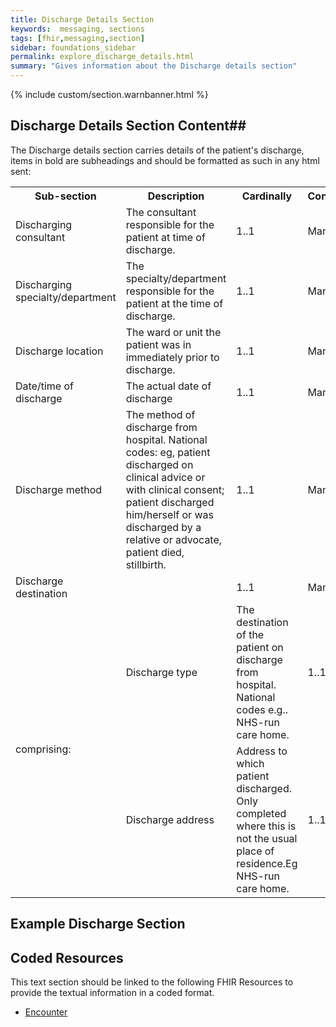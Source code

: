 ```yaml
---
title: Discharge Details Section
keywords:  messaging, sections
tags: [fhir,messaging,section]
sidebar: foundations_sidebar
permalink: explore_discharge_details.html
summary: "Gives information about the Discharge details section"
---
```


{% include custom/section.warnbanner.html %}

## Discharge Details Section Content##
The Discharge details section carries details of the patient's discharge, items in bold are subheadings and should be formatted as such in any html sent:

<table width="100%">
<tr>
<th width="25%">Sub-section</th>
<th width="45%">Description</th>
<th width="15%">Cardinally</th>
<th width="15%">Conformance</th>
</tr>
<tr>
<td>Discharging consultant</td>
<td>The consultant responsible for the patient at time of discharge.</td>
<td>1..1</td>
<td>Mandatory</td>
</tr>
<tr>
<td>Discharging specialty/department</td>
<td>The specialty/department responsible for the patient at the time of discharge.</td>
<td>1..1</td>
<td>Mandatory</td>
</tr>
<tr>
<td>Discharge location</td>
<td>The ward or unit the patient was in immediately prior to discharge.</td>
<td>1..1</td>
<td>Mandatory</td>
</tr>
<tr>
<td>Date/time of discharge</td>
<td>The actual date of discharge</td>
<td>1..1</td>
<td>Mandatory</td>
</tr>
<tr>
<td>Discharge method</td>
<td>The method of discharge from hospital. National codes:
eg, patient discharged on clinical advice or with clinical consent; patient discharged
him/herself or was discharged by a relative or advocate, patient died, stillbirth.</td>
<td>1..1</td>
<td>Mandatory</td>
</tr>
<tr>
<td>Discharge destination</td>
<td> </td>
<td>1..1</td>
<td>Mandatory</td>
</tr>
<tr>
<td rowspan="3">comprising:</td>
</tr>
<tr>
<td>Discharge type</td> 
<td>The destination of the patient on discharge from hospital. National codes e.g.. NHS-run care home.
</td>
<td>1..1</td>
<td>Mandatory</td>
</tr>
<tr>
<td>Discharge address</td> 
<td>Address to which patient discharged. Only completed where this is not the usual
place of residence.Eg NHS-run care home.</td>
<td>1..1</td>
<td>Mandatory</td>
</td>
</tr>
</table>

</table>

##  Example Discharge Section ##

<script src="https://gist.github.com/IOPS-DEV/8af6e4182fad6c0ce91e46e6d17563b5.js"></script>

## Coded Resources ##

This text section should be linked to the following FHIR Resources to provide the textual information in a coded format.

- [Encounter](workflow_encounter.html)






